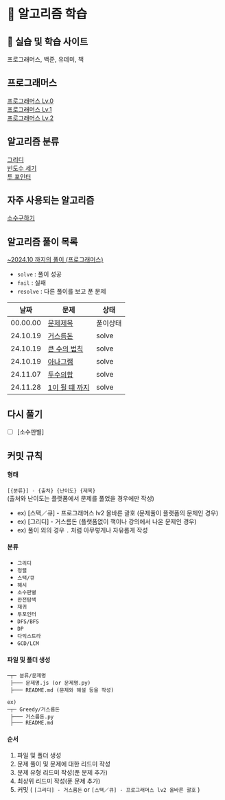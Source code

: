 # 📙 알고리즘 학습

## 🧩 실습 및 학습 사이트

프로그래머스, 백준, 유데미, 책

## 프로그래머스

[프로그래머스 Lv.0](./programmers-Lv.0/)  
[프로그래머스 Lv.1](./programmers-Lv.1/)  
[프로그래머스 Lv.2](./programmers-Lv.2/)

## 알고리즘 분류

[그리디](./Greedy/)  
[빈도수 세기](./빈도수세기/)  
[투 포인터](/Two-Pointers/)

## 자주 사용되는 알고리즘

[소수구하기](./자주사용되는알고리즘/소수구하기/)

## 알고리즘 풀이 목록

[~2024.10 까지의 풀이 (프로그래머스)](https://github.com/LeeJY97/programmers)

- `solve` : 풀이 성공
- `fail` : 실패
- `resolve` : 다른 풀이를 보고 푼 문제

| 날짜     | 문제                                   | 상태     |
| -------- | -------------------------------------- | -------- |
| 00.00.00 | [문제제목](/programmers-Lv.1)          | 풀이상태 |
| 24.10.19 | [거스름돈](/Greedy/거스름돈/)          | solve    |
| 24.10.19 | [큰 수의 법칙](Greedy/큰수의법칙/)     | solve    |
| 24.10.19 | [아나그램](/빈도수세기/아나그램/)      | solve    |
| 24.11.07 | [두수의합](/Two-Pointers/두수의합/)    | solve    |
| 24.11.28 | [1이 될 떄 까지](/Greedy/1이될때까지/) | solve    |

## 다시 풀기

- [ ] [소수판별]

## 커밋 규칙

#### 형태

`[{분류}] - {출처} {난이도} {제목}`  
(출처와 난이도는 플랫폼에서 문제를 풀었을 경우에만 작성)

- ex) [스택／큐] - 프로그래머스 lv2 올바른 괄호 (문제풀이 플랫폼의 문제인 경우)
- ex) [그리디] - 거스름돈 (플랫폼없이 책이나 강의에서 나온 문제인 경우)
- ex) 풀이 외의 경우 `.` 처럼 아무렇게나 자유롭게 작성

#### 분류

- `그리디`
- `정렬`
- `스택/큐`
- `해시`
- `소수판별`
- `완전탐색`
- `재귀`
- `투포인터`
- `DFS/BFS`
- `DP`
- `다익스트라`
- `GCD/LCM`

#### 파일 및 폴더 생성

```
─┬─ 분류/문제명
 ├─── 문제명.js (or 문제명.py)
 ├─── README.md (문제와 해설 등을 작성)

ex)
─┬─ Greedy/거스름돈
 ├─── 거스름돈.py
 ├─── README.md
```

#### 순서

1. 파일 및 폴더 생성
2. 문제 풀이 및 문제에 대한 리드미 작성
3. 문제 유형 리드미 작성(푼 문제 추가)
4. 최상위 리드미 작성(푼 문제 추가)
5. 커밋 ( `[그리디] - 거스름돈` or `[스택／큐] - 프로그래머스 lv2 올바른 괄호` )
